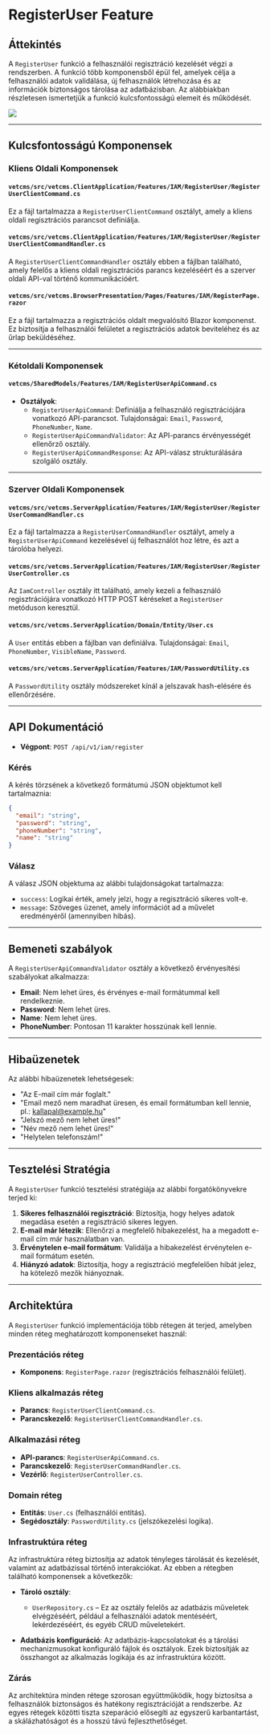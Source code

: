 # RegisterUser Feature

## Áttekintés

A `RegisterUser` funkció a felhasználói regisztráció kezelését végzi a rendszerben. A funkció több komponensből épül fel, amelyek célja a felhasználói adatok validálása, új felhasználók létrehozása és az információk biztonságos tárolása az adatbázisban. Az alábbiakban részletesen ismertetjük a funkció kulcsfontosságú elemeit és működését.

![](RegisterUser_Feature.png)

---

## Kulcsfontosságú Komponensek

### Kliens Oldali Komponensek

#### `vetcms/src/vetcms.ClientApplication/Features/IAM/RegisterUser/RegisterUserClientCommand.cs`
Ez a fájl tartalmazza a `RegisterUserClientCommand` osztályt, amely a kliens oldali regisztrációs parancsot definiálja.

#### `vetcms/src/vetcms.ClientApplication/Features/IAM/RegisterUser/RegisterUserClientCommandHandler.cs`
A `RegisterUserClientCommandHandler` osztály ebben a fájlban található, amely felelős a kliens oldali regisztrációs parancs kezeléséért és a szerver oldali API-val történő kommunikációért.

#### `vetcms/src/vetcms.BrowserPresentation/Pages/Features/IAM/RegisterPage.razor`
Ez a fájl tartalmazza a regisztrációs oldalt megvalósító Blazor komponenst. Ez biztosítja a felhasználói felületet a regisztrációs adatok beviteléhez és az űrlap beküldéséhez.

---

### Kétoldali Komponensek

#### `vetcms/SharedModels/Features/IAM/RegisterUserApiCommand.cs`
- **Osztályok**:
    - `RegisterUserApiCommand`: Definiálja a felhasználó regisztrációjára vonatkozó API-parancsot. Tulajdonságai: `Email`, `Password`, `PhoneNumber`, `Name`.
    - `RegisterUserApiCommandValidator`: Az API-parancs érvényességét ellenőrző osztály.
    - `RegisterUserApiCommandResponse`: Az API-válasz strukturálására szolgáló osztály.

---

### Szerver Oldali Komponensek

#### `vetcms/src/vetcms.ServerApplication/Features/IAM/RegisterUser/RegisterUserCommandHandler.cs`
Ez a fájl tartalmazza a `RegisterUserCommandHandler` osztályt, amely a `RegisterUserApiCommand` kezelésével új felhasználót hoz létre, és azt a tárolóba helyezi.

#### `vetcms/src/vetcms.ServerApplication/Features/IAM/RegisterUser/RegisterUserController.cs`
Az `IamController` osztály itt található, amely kezeli a felhasználó regisztrációjára vonatkozó HTTP POST kéréseket a `RegisterUser` metóduson keresztül.

#### `vetcms/src/vetcms.ServerApplication/Domain/Entity/User.cs`
A `User` entitás ebben a fájlban van definiálva. Tulajdonságai: `Email`, `PhoneNumber`, `VisibleName`, `Password`.

#### `vetcms/src/vetcms.ServerApplication/Features/IAM/PasswordUtility.cs`
A `PasswordUtility` osztály módszereket kínál a jelszavak hash-elésére és ellenőrzésére.

---

## API Dokumentáció

- **Végpont**: `POST /api/v1/iam/register`

### Kérés

A kérés törzsének a következő formátumú JSON objektumot kell tartalmaznia:

```json
{
  "email": "string",
  "password": "string",
  "phoneNumber": "string",
  "name": "string"
}
```

### Válasz

A válasz JSON objektuma az alábbi tulajdonságokat tartalmazza:

- `success`: Logikai érték, amely jelzi, hogy a regisztráció sikeres volt-e.
- `message`: Szöveges üzenet, amely információt ad a művelet eredményéről (amennyiben hibás).

---

## Bemeneti szabályok

A `RegisterUserApiCommandValidator` osztály a következő érvényesítési szabályokat alkalmazza:

- **Email**: Nem lehet üres, és érvényes e-mail formátummal kell rendelkeznie.
- **Password**: Nem lehet üres.
- **Name**: Nem lehet üres.
- **PhoneNumber**: Pontosan 11 karakter hosszúnak kell lennie.

---

## Hibaüzenetek

Az alábbi hibaüzenetek lehetségesek:

- "Az E-mail cím már foglalt."
- "Email mező nem maradhat üresen, és email formátumban kell lennie, pl.: kallapal@example.hu"
- "Jelszó mező nem lehet üres!"
- "Név mező nem lehet üres!"
- "Helytelen telefonszám!"

---

## Tesztelési Stratégia

A `RegisterUser` funkció tesztelési stratégiája az alábbi forgatókönyvekre terjed ki:

1. **Sikeres felhasználói regisztráció**: Biztosítja, hogy helyes adatok megadása esetén a regisztráció sikeres legyen.
2. **E-mail már létezik**: Ellenőrzi a megfelelő hibakezelést, ha a megadott e-mail cím már használatban van.
3. **Érvénytelen e-mail formátum**: Validálja a hibakezelést érvénytelen e-mail formátum esetén.
4. **Hiányzó adatok**: Biztosítja, hogy a regisztráció megfelelően hibát jelez, ha kötelező mezők hiányoznak.

---

## Architektúra

A `RegisterUser` funkció implementációja több rétegen át terjed, amelyben minden réteg meghatározott komponenseket használ:

### Prezentációs réteg
- **Komponens**: `RegisterPage.razor` (regisztrációs felhasználói felület).

### Kliens alkalmazás réteg
- **Parancs**: `RegisterUserClientCommand.cs`.
- **Parancskezelő**: `RegisterUserClientCommandHandler.cs`.

### Alkalmazási réteg
- **API-parancs**: `RegisterUserApiCommand.cs`.
- **Parancskezelő**: `RegisterUserCommandHandler.cs`.
- **Vezérlő**: `RegisterUserController.cs`.

### Domain réteg
- **Entitás**: `User.cs` (felhasználói entitás).
- **Segédosztály**: `PasswordUtility.cs` (jelszókezelési logika).

### Infrastruktúra réteg

Az infrastruktúra réteg biztosítja az adatok tényleges tárolását és kezelését, valamint az adatbázissal történő interakciókat. Az ebben a rétegben található komponensek a következők:

- **Tároló osztály**:
    - `UserRepository.cs` – Ez az osztály felelős az adatbázis műveletek elvégzéséért, például a felhasználói adatok mentéséért, lekérdezéséért, és egyéb CRUD műveletekért.

- **Adatbázis konfiguráció**: Az adatbázis-kapcsolatokat és a tárolási mechanizmusokat konfiguráló fájlok és osztályok. Ezek biztosítják az összhangot az alkalmazás logikája és az infrastruktúra között.

### Zárás

Az architektúra minden rétege szorosan együttműködik, hogy biztosítsa a felhasználók biztonságos és hatékony regisztrációját a rendszerbe. Az egyes rétegek közötti tiszta szeparáció elősegíti az egyszerű karbantartást, a skálázhatóságot és a hosszú távú fejleszthetőséget.
